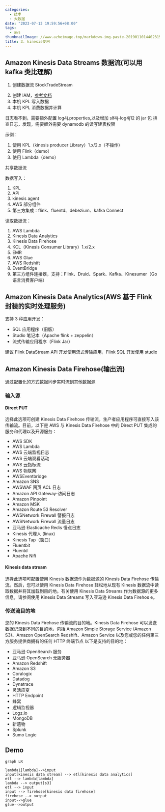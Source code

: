 ```yaml
---
categories:
  - 技术
  - 大数据
date: "2023-07-13 19:59:56+08:00"
tags:
  - aws
thumbnailImage: //www.azheimage.top/markdown-img-paste-2019011014402315.png
title: 3. kinesis使用
---
```


## Amazon Kinesis Data Streams 数据流(可以用 kafka 类比理解)

1. 创建数据流 StockTradeStream
<!--more-->
2. 创建 IAM，[参考文档](https://docs.aws.amazon.com/zh_cn/streams/latest/dev/tutorial-stock-data-kplkcl2-iam.html)
3. 本机 KPL 写入数据
4. 本机 KPL 消费数据并计算

日志看不到，需要额外配置 log4j.properties,以及增加 slf4j-log4j12 的 jar 包
排查日志，发现，需要额外需要 dynamodb 的读写建表权限

示例：

1. 使用 KPL（kinesis producer Library）1.x/2.x（不操作）
2. 使用 Flink（demo）
3. 使用 Lambda（demo）

共享数据流

数据写入：

1. KPL
2. API
3. kinesis agent
4. AWS 部分组件
5. 第三方集成：flink、fluentd、debezium、kafka Connect

读取数据流：

1. AWS Lambda
2. Kinesis Data Analytics
3. Kinesis Data Firehose
4. KCL（Kinesis Consumer Library）1.x/2.x
5. EMR
6. AWS Glue
7. AWS Redshift
8. EventBridge
9. 第三方组件连接器，支持：Flink、Druid、Spark、Kafka、Kinesumer（Go 语言消费客户端）

## Amazon Kinesis Data Analytics(AWS 基于 Flink 封装的实时处理服务)

支持 3 种应用开发：

- SQL 应用程序（旧版）
- Studio 笔记本（Apache flink + zeppelin）
- 流式传输应用程序（Flink Jar）

建议 Flink DataStream API 开发使用流式传输应用，Flink SQL 开发使用 studio

## Amazon Kinesis Data Firehose(输出流)

通过配置化的方式数据同步实时流到其他数据源

### 输入源

#### Direct PUT

选择此选项可创建 Kinesis Data Firehose 传输流，生产者应用程序可直接写入该传输流。目前，以下是 AWS 与 Kinesis Data Firehose 中的 Direct PUT 集成的服务和代理以及开源服务：

- AWS SDK
- AWS Lambda
- AWS 云端监视日志
- AWS 云端观看活动
- AWS 云指标流
- AWS 物联网
- AWSEventbridge
- Amazon SNS
- AWSWAF 网页 ACL 日志
- Amazon API Gateway-访问日志
- Amazon Pinpoint
- Amazon MSK
- Amazon Route 53 Resolver
- AWSNetwork Firewall 警报日志
- AWSNetwork Firewall 流量日志
- 亚马逊 Elasticache Redis 慢点日志
- Kinesis 代理人 (linux)
- Kinesis Tap（窗口）
- Fluentbit
- Fluentd
- Apache Nifi

#### Kinesis data stream

选择此选项可配置使用 Kinesis 数据流作为数据源的 Kinesis Data Firehose 传输流。然后，您可以使用 Kinesis Data Firehose 轻松地从现有 Kinesis 数据流中读取数据并将其加载到目的地。有关使用 Kinesis Data Streams 作为数据源的更多信息，请参阅使用 Kinesis Data Streams 写入亚马逊 Kinesis Data Firehos e。

### 传送流目的地

您的 Kinesis Data Firehose 传输流的目的地。Kinesis Data Firehose 可以发送数据记录到不同的目的地，包括 Amazon Simple Storage Service (Amazon S3)、Amazon OpenSearch Redshift、Amazon Service 以及您或您的任何第三方服务提供商拥有的任何 HTTP 终端节点 以下是支持的目的地：

- 亚马逊 OpenSearch 服务
- 亚马逊 OpenSearch 无服务器
- Amazon Redshift
- Amazon S3
- Coralogix
- Datadog
- Dynatrace
- 灵活应变
- HTTP Endpoint
- 蜂窝
- 逻辑监视器
- Logz.io
- MongoDB
- 新遗物
- Splunk
- Sumo Logic

## Demo

```mermaid
graph LR

lambda1[lambda]-->input
input[kinesis data stream] --> etl[kinesis data analytics]
etl --> lambda[lambda]
lambda --> output[s3]
etl --> input
input --> firehose[kinesis data firehose]
firehose --> output
input-->glue
glue-->output
```
